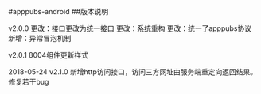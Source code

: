 #apppubs-android
##版本说明

v2.0.0
更改：接口更改为统一接口
更改：系统重构
更改：统一了apppubs协议
新增：异常冒泡机制

v2.0.1
8004组件更新样式

2018-05-24
v2.1.0
新增http访问接口，访问三方网址由服务端重定向返回结果。
修复若干bug
